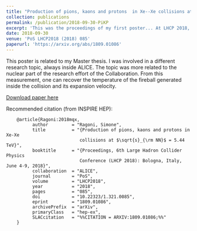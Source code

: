 ```yaml
---
title: "Production of pions, kaons and protons  in Xe--Xe collisions at a center-of-mass energy per nucleon pair of 5.44 TeV"
collection: publications
permalink: /publication/2018-09-30-PiKP
excerpt: 'This was the proceedings of my first poster... At LHCP 2018, Bologna.'
date: 2018-09-30
venue: 'PoS LHCP2018 (2018) 085'
paperurl: 'https://arxiv.org/abs/1809.01086'
---
```

This poster is related to my Master thesis. I was involved in a different research topic, always inside ALICE. The topic was more related to the nuclear part of the research effort of the Collaboration. From this measurement, one can recover the temperature of the fireball generated inside the collision and its expansion velocity.

[Download paper here](https://arxiv.org/abs/1809.01086)

Recommended citation (from INSPIRE HEP):

        @article{Ragoni:2018mqx,
              author         = "Ragoni, Simone",
              title          = "{Production of pions, kaons and protons in Xe-Xe
                                collisions at $\sqrt{s}_{\rm NN}$ = 5.44 TeV}",
              booktitle      = "{Proceedings, 6th Large Hadron Collider Physics
                                Conference (LHCP 2018): Bologna, Italy, June 4-9, 2018}",
              collaboration  = "ALICE",
              journal        = "PoS",
              volume         = "LHCP2018",
              year           = "2018",
              pages          = "085",
              doi            = "10.22323/1.321.0085",
              eprint         = "1809.01086",
              archivePrefix  = "arXiv",
              primaryClass   = "hep-ex",
              SLACcitation   = "%%CITATION = ARXIV:1809.01086;%%"
        }
